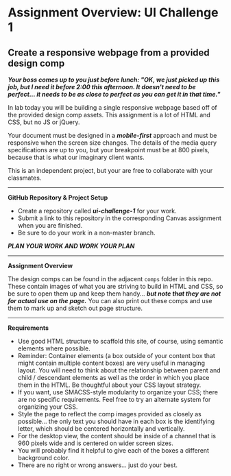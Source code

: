 # Assignment Overview: UI Challenge 1

## Create a responsive webpage from a provided design comp

***Your boss comes up to you just before lunch: "OK, we just picked up this job, but I need it before 2:00 this afternoon. It doesn't need to be perfect... it needs to be as close to perfect as you can get it in that time."***

In lab today you will be building a single responsive webpage based off of the provided design comp assets. This assignment is a lot of HTML and CSS, but no JS or jQuery.

Your document must be designed in a ***mobile-first*** approach and must be responsive when the screen size changes. The details of the media query specifications are up to you, but your breakpoint must be at 800 pixels, because that is what our imaginary client wants.

This is an independent project, but your are free to collaborate with your classmates.

---

**GitHub Repository & Project Setup**

- Create a repository called ***ui-challenge-1*** for your work.
- Submit a link to this repository in the corresponding Canvas assignment when you are finished.
- Be sure to do your work in a non-master branch.


***PLAN YOUR WORK AND WORK YOUR PLAN***

---

**Assignment Overview**

The design comps can be found in the adjacent `comps` folder in this repo. These contain images of what you are striving to build in HTML and CSS, so be sure to open them up and keep them handy... ***but note that they are not for actual use on the page.*** You can also print out these comps and use them to mark up and sketch out page structure.

---

**Requirements**

- Use good HTML structure to scaffold this site, of course, using semantic elements where possible.
- Reminder: Container elements (a box outside of your content box that might contain multiple content boxes) are very useful in managing layout. You will need to think about the relationship between parent and child / descendant elements as well as the order in which you place them in the HTML. Be thoughtful about your CSS layout strategy.
- If you want, use SMACSS-style modularity to organize your CSS; there are no specific requirements. Feel free to try an alternate system for organizing your CSS.
- Style the page to reflect the comp images provided as closely as possible... the only text you should have in each box is the identifying letter, which should be centered horizontally and vertically.
- For the desktop view, the content should be inside of a channel that is 960 pixels wide and is centered on wider screen sizes.
- You will probably find it helpful to give each of the boxes a different background color.
- There are no right or wrong answers... just do your best.
